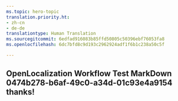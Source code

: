 ```yaml
---
ms.topic: hero-topic
translation.priority.ht:
- zh-cn
- de-de
translationtype: Human Translation
ms.sourcegitcommit: 6edfad916083b85ffd50805c50396ebf76053fa8
ms.openlocfilehash: 6dc7bfd8c9d193c2962924adf1f6b1c238a50c5f

---
```

## OpenLocalization Workflow Test MarkDown 0474b278-b6af-49c0-a34d-01c93e4a9154 thanks!



<!--HONumber=Aug16_HO1-->


